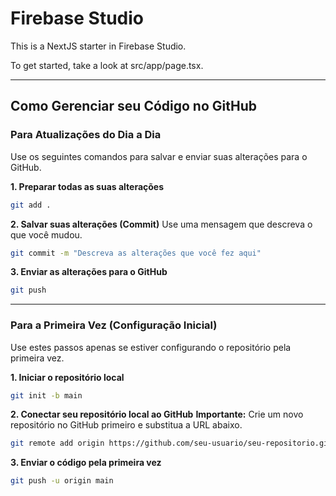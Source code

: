 # Firebase Studio

This is a NextJS starter in Firebase Studio.

To get started, take a look at src/app/page.tsx.

---

## Como Gerenciar seu Código no GitHub

### Para Atualizações do Dia a Dia

Use os seguintes comandos para salvar e enviar suas alterações para o GitHub.

**1. Preparar todas as suas alterações**
```bash
git add .
```

**2. Salvar suas alterações (Commit)**
Use uma mensagem que descreva o que você mudou.
```bash
git commit -m "Descreva as alterações que você fez aqui"
```

**3. Enviar as alterações para o GitHub**
```bash
git push
```

---

### Para a Primeira Vez (Configuração Inicial)

Use estes passos apenas se estiver configurando o repositório pela primeira vez.

**1. Iniciar o repositório local**
```bash
git init -b main
```

**2. Conectar seu repositório local ao GitHub**
**Importante:** Crie um novo repositório no GitHub primeiro e substitua a URL abaixo.
```bash
git remote add origin https://github.com/seu-usuario/seu-repositorio.git
```

**3. Enviar o código pela primeira vez**
```bash
git push -u origin main
```
